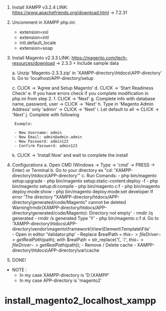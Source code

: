 1. Install XAMPP v3.2.4
    LINK: https://www.apachefriends.org/download.html -> 7.2.31

2. Uncomment in XAMPP php.ini:
    - extension=xsl
    - extension=intl
    - intl.default_locale
    - extension=soap

3. Install Magento v2.3.3
    LINK: https://magento.com/tech-resources/download -> 2.3.3 + Include sample data

    a. Unzip 'Magento-2.3.3.zip' in 'XAMPP-directory\htdocs\APP-directory'
    b. Go to 'localhost/APP-directory/setup

    c. CLICK -> 'Agree and Setup Magento'
    d. CLICK -> 'Start Readiness Check'
    e. If you have errors check if you complete modification in php.ini from step 2.
    f. CLICK -> 'Next'
    g. Complete info with database name, password, user -> CLICK -> 'Next' 
    h. Type in 'Magento Admin Address' only 'admin' -> CLICK -> 'Next'
    i. Let default to all -> CLICK -> 'Next'
    j. Complete with following

        Example: 

        - New Username: admin
        - New Email: admin@admin.admin
        - New Password: admin123
        - Confirm Password: admin123
    
    k. CLICK -> 'Install Now' and wait to complete the install

4. Configurations
    a. Open CMD (Windows -> Type -> 'cmd' -> PRESS -> Enter) or Terminal
    b. Go to your directory ex "cd: 'XAMPP-directory\htdocs\APP-directory'"
    c. Run Comands:
        - php bin/magento setup:upgrade
        - php bin/magento setup:static-content:deploy -f
        - php bin/magento setup:di:compile
        - php bin/magento c:f
        - php bin/magento deploy:mode:show
        - php bin/magento deploy:mode:set developer
            If error 'The directory "XAMPP-directory/htdocs/APP-directory/generated/code/Magento" cannot be deleted Warning!rmdir(XAMPP-directory/htdocs/APP-directory/generated/code/Magento): Directory not empty'
            - rmdir /q generated
            - rmdir /s generated
                Type 'Y'
        - php bin/magento c:f
    d. Go to 'XAMPP-directory\htdocs\APP-directory\vendor\magento\framework\View\Element\Template\File' \
        - Open in editor 'Validator.php'
        - Replace 
            $realPath = $this->fileDriver->getRealPath($path);
            with 
            $realPath = str_replace('\\', '/', $this->fileDriver->getRealPath($path));
        - Remove / Delete cache
            - XAMPP-directory\htdocs\APP-directory\var\cache 
5. DONE!

* NOTE :
    - In my case XAMPP-directory is 'D:\XAMPP'
    - In my case APP-directory is 'magento2'



# install_magento2_localhost_xampp
